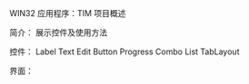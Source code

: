 ﻿WIN32 应用程序：TIM 项目概述

简介：
	展示控件及使用方法

控件：
	Label
	Text
	Edit
	Button
	Progress
	Combo
	List
	TabLayout

界面：
